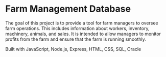# Farm Management Database

The goal of this project is to provide a tool for farm managers to oversee farm operations. This includes information about workers, inventory, machinery, animals, and sales. It is intended to allow managers to monitor profits from the farm and ensure that the farm is running smoothly.

Built with JavaScript, Node.js, Express, HTML, CSS, SQL, Oracle

